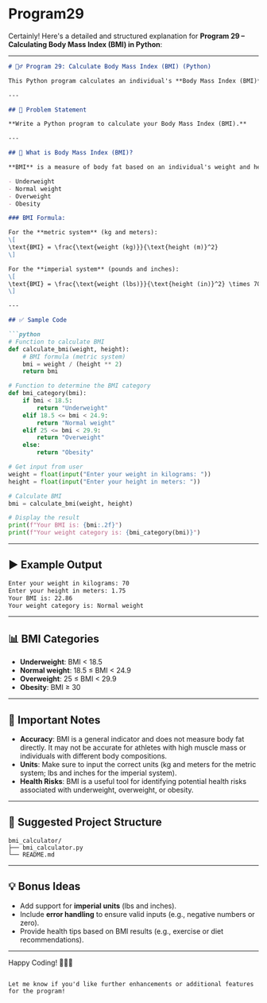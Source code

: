 # Program29
Certainly! Here's a detailed and structured explanation for **Program 29 – Calculating Body Mass Index (BMI) in Python**:

---

```markdown
# 🏋️‍♂️ Program 29: Calculate Body Mass Index (BMI) (Python)

This Python program calculates an individual's **Body Mass Index (BMI)** based on their weight and height.

---

## 📌 Problem Statement

**Write a Python program to calculate your Body Mass Index (BMI).**

---

## 🔢 What is Body Mass Index (BMI)?

**BMI** is a measure of body fat based on an individual's weight and height. It is commonly used as a screening tool to categorize individuals into different weight status categories, such as:

- Underweight
- Normal weight
- Overweight
- Obesity

### BMI Formula:

For the **metric system** (kg and meters):
\[
\text{BMI} = \frac{\text{weight (kg)}}{\text{height (m)}^2}
\]

For the **imperial system** (pounds and inches):
\[
\text{BMI} = \frac{\text{weight (lbs)}}{\text{height (in)}^2} \times 703
\]

---

## ✅ Sample Code

```python
# Function to calculate BMI
def calculate_bmi(weight, height):
    # BMI formula (metric system)
    bmi = weight / (height ** 2)
    return bmi

# Function to determine the BMI category
def bmi_category(bmi):
    if bmi < 18.5:
        return "Underweight"
    elif 18.5 <= bmi < 24.9:
        return "Normal weight"
    elif 25 <= bmi < 29.9:
        return "Overweight"
    else:
        return "Obesity"

# Get input from user
weight = float(input("Enter your weight in kilograms: "))
height = float(input("Enter your height in meters: "))

# Calculate BMI
bmi = calculate_bmi(weight, height)

# Display the result
print(f"Your BMI is: {bmi:.2f}")
print(f"Your weight category is: {bmi_category(bmi)}")
```

---

## ▶️ Example Output

```bash
Enter your weight in kilograms: 70
Enter your height in meters: 1.75
Your BMI is: 22.86
Your weight category is: Normal weight
```

---

## 📊 BMI Categories

- **Underweight**: BMI < 18.5
- **Normal weight**: 18.5 ≤ BMI < 24.9
- **Overweight**: 25 ≤ BMI < 29.9
- **Obesity**: BMI ≥ 30

---

## 🧠 Important Notes

- **Accuracy**: BMI is a general indicator and does not measure body fat directly. It may not be accurate for athletes with high muscle mass or individuals with different body compositions.
- **Units**: Make sure to input the correct units (kg and meters for the metric system; lbs and inches for the imperial system).
- **Health Risks**: BMI is a useful tool for identifying potential health risks associated with underweight, overweight, or obesity.

---

## 📁 Suggested Project Structure

```
bmi_calculator/
├── bmi_calculator.py
└── README.md
```

---

## 💡 Bonus Ideas

- Add support for **imperial units** (lbs and inches).
- Include **error handling** to ensure valid inputs (e.g., negative numbers or zero).
- Provide health tips based on BMI results (e.g., exercise or diet recommendations).

---

Happy Coding! 🧠💡💪

```

Let me know if you'd like further enhancements or additional features for the program!
